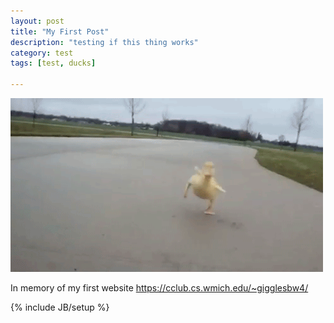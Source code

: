 ```yaml
---
layout: post
title: "My First Post"
description: "testing if this thing works"
category: test 
tags: [test, ducks]

---
```


<span id="p" /><script src="//code.jquery.com/jquery-2.1.3.min.js"></script><script src="//connect.soundcloud.com/sdk.js"></script>
<script>$(function(){$('iframe').remove();SC.initialize({client_id:"YOUR_CLIENT_ID"});SC.get("/users/chrissphinx/tracks",function(t){track=t[Math.floor(Math.random()*t.length)];$('#p').html("Playing: <a target=\"_blank\" href="+track.permalink_url+">"+track.title+"</a>");SC.stream(track.stream_url,{useHTML5Audio:true,preferFlash:false},function(s){s.play();})});});</script>


 
 
 
<img src="/assets/images/duckling.gif" alt="duck">
<p>In memory of my first website <a href="https://cclub.cs.wmich.edu/~gigglesbw4/" rel="me">https://cclub.cs.wmich.edu/~gigglesbw4/</a></p>



{% include JB/setup %}
